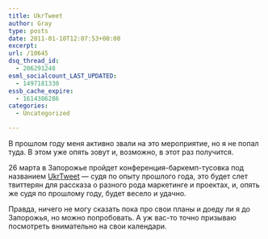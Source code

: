 ```yaml
---
title: UkrTweet
author: Gray
type: posts
date: 2011-01-10T12:07:53+00:00
excerpt:
url: /10645
dsq_thread_id:
  - 206291248
esml_socialcount_LAST_UPDATED:
  - 1497181330
essb_cache_expire:
  - 1614386286
categories:
  - Uncategorized

---
```








В прошлом году меня активно звали на это мероприятие, но я не попал туда. В этом уже опять зовут и, возможно, в этот раз получится.

26 марта в Запорожье пройдет конференция-баркемп-тусовка под названием [UkrTweet][1] — судя по опыту прошлого года, это будет слет твиттерян для рассказа о разного рода маркетинге и проектах, и, опять же судя по прошлому году, будет весело и удачно.

Правда, ничего не могу сказать пока про свои планы и доеду ли я до Запорожья, но можно попробовать. А уж вас-то точно призываю посмотреть внимательно на свои календари.

 [1]: http://ukrtweet.com.ua/